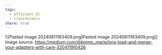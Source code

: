 ```yaml
---
tags:
  - efficient_dl
  - transformers
share: true
---
```

![[Pasted image 20240811163409.png|Pasted image 20240811163409.png]]
Image source: https://medium.com/@bnjmn_marie/lora-load-and-merge-your-adapters-with-care-3204119f0426

